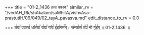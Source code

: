 +++
title = "01-2_1436 तया पवस्व"
similar_rv = "/vedAH_Rk/shAkalam/saMhitA/vishvAsa-prastutiH/09/049/02_tayA_pavasva.md"
edit_distance_to_rv = 0.0

+++
त꣡या꣢ पवस्व꣣ धा꣡र꣢या꣣ य꣢या꣣ गा꣡व꣢ इ꣣हा꣢गम꣢꣯न्। ज꣡न्या꣢स꣣ उ꣡प꣢ नो गृ꣣ह꣢म् ॥ 01-2:1436 ॥

<div class="js_include " url="/vedAH_Rk/shAkalam/saMhitA/vishvAsa-prastutiH/09/049/02_tayA_pavasva.md"  newLevelForH1="2" title="विश्वास-शाकल-प्रस्तुतिः"  > </div>